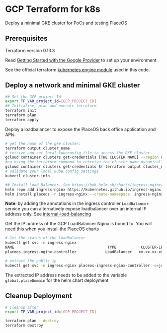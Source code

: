 # GCP Terraform for k8s

Deploy a minimal GKE cluster for PoCs and testing PlaceOS

## Prerequisites

Terraform version 0.13.3

Read [Getting Started with the Google Provider](https://www.terraform.io/docs/providers/google/guides/getting_started.html) to set up your environment.

See the official terraform [kubernetes engine module](https://registry.terraform.io/modules/terraform-google-modules/kubernetes-engine/google/3.0.0) used in this code.

## Deploy a network and minimal GKE cluster

```sh
## Set the GCP project Id.
export TF_VAR_project_id=[GCP_PROJECT_ID]
## Initialise, plan and execute terraform
terraform init
terraform plan
terraform apply

```

Deploy a loadbalancer to expose the PlaceOS back office application and APIs.

```sh
# get the name of the gke cluster:
terraform output cluster_name
# retrive and set local kubeconfig file to access the GKE cluster
gcloud container clusters get-credentials [THE CLUSTER NAME] --region australia-southeast1 --project ${TF_VAR_project_id}
#eg using the terraform command to retreive the cluster name dynamically
gcloud container clusters get-credentials $( terraform output cluster_name )  --region australia-southeast1 --project ${TF_VAR_project_id}
# validate your local kube config settings
kubectl cluster-info

## Install Load Balancer. See https://hub.helm.sh/charts/ingress-nginx/ingress-nginx
helm repo add ingress-nginx https://kubernetes.github.io/ingress-nginx
helm install placeos -n ingress-nginx --create-namespace  ingress-nginx/ingress-nginx

```

**Note**: by adding the annotations in the ingress controller `LoadBalancer` service you can alternatively expose loadbalancer over an internal IP address only. See [internal-load-balancing](https://cloud.google.com/kubernetes-engine/docs/how-to/internal-load-balancing)

Get the IP address of the GCP LoadBalancer Nginx is bound to. You will need this when you install the PlaceOS charts

```sh
# Get the status of the loadbalancer
kubectl get svc -n ingress-nginx
NAME                                          TYPE           CLUSTER-IP       EXTERNAL-IP     PORT(S)                      AGE
placeos-ingress-nginx-controller             LoadBalancer   xx.xx.xx.xx      xx.xx.xx.xx     80:31307/TCP,443:31092/TCP   83s

# extract the public ip
kubectl get svc -n ingress-nginx placeos-ingress-nginx-controller -o=jsonpath='{.status.loadBalancer.ingress[*].ip}'

```

The extracted IP address needs to be added to the variable `global.placeDomain` for the helm chart deployment

## Cleanup Deployment

```sh
# cleanup after
export TF_VAR_project_id=[GCP_PROJECT_ID]

terraform plan --destroy
terraform destroy

```